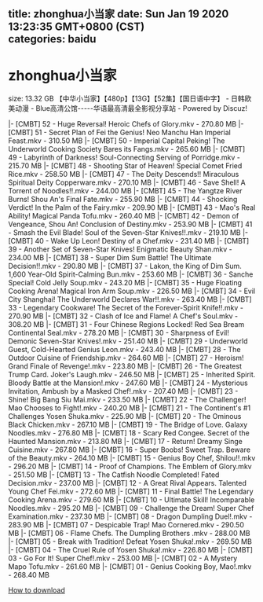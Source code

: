
title: zhonghua小当家
date: Sun Jan 19 2020 13:23:35 GMT+0800 (CST)    
categories: baidu
---

# zhonghua小当家
size: 13.32 GB
 【中华小当家】【480p】【13G】【52集】【国日语中字】 - 日韩欧美动漫 - Blue高清公馆-----华语最高清最全影视分享站 - Powered by Discuz!
 
|- [CMBT] 52 - Huge Reversal!  Heroic Chefs of Glory.mkv - 270.80 MB
|- [CMBT] 51 - Secret Plan of Fei the Genius!  Neo Manchu Han Imperial Feast.mkv - 310.50 MB
|- [CMBT] 50 - Imperial Capital Peking!  The Underworld Cooking Society Bares its Fangs.mkv - 265.60 MB
|- [CMBT] 49 - Labyrinth of Darkness!  Soul-Connecting Serving of Porridge.mkv - 215.70 MB
|- [CMBT] 48 - Shooting Star of Heaven!  Special Comet Fried Rice.mkv - 258.50 MB
|- [CMBT] 47 - The Deity Descends!!  Miraculous Spiritual Deity Copperware.mkv - 270.10 MB
|- [CMBT] 46 - Save Shell!  A Torrent of Noodles!!.mkv - 244.00 MB
|- [CMBT] 45 - The Yangtze River Burns!  Shou An's Final Fate.mkv - 255.90 MB
|- [CMBT] 44 - Shocking Verdict!  In the Palm of the Fairy.mkv - 209.90 MB
|- [CMBT] 43 - Mao's Real Ability!  Magical Panda Tofu.mkv - 260.40 MB
|- [CMBT] 42 - Demon of Vengeance, Shou An!  Conclusion of Destiny.mkv - 253.90 MB
|- [CMBT] 41 - Smash the Evil Blade!  Soul of the Seven-Star Knives!!.mkv - 219.10 MB
|- [CMBT] 40 - Wake Up Leon!  Destiny of a Chef.mkv - 231.40 MB
|- [CMBT] 39 - Another Set of Seven-Star Knives!  Enigmatic Beauty Shan.mkv - 234.00 MB
|- [CMBT] 38 - Super Dim Sum Battle!  The Ultimate Decision!!.mkv - 290.80 MB
|- [CMBT] 37 - Lakon, the King of Dim Sum.  1,600 Year-Old Spirit-Calming Bun.mkv - 253.60 MB
|- [CMBT] 36 - Sanche Special!  Cold Jelly Soup.mkv - 243.20 MB
|- [CMBT] 35 - Huge Floating Cooking Arena!  Magical Iron Arm Soup.mkv - 226.50 MB
|- [CMBT] 34 - Evil City Shanghai!  The Underworld Declares War!!.mkv - 263.40 MB
|- [CMBT] 33 - Legendary Cookware! The Secret of the Forever-Spirit Knife!!.mkv - 270.90 MB
|- [CMBT] 32 - Clash of Ice and Flame!  A Chef's Soul.mkv - 308.20 MB
|- [CMBT] 31 - Four Chinese Regions Locked!  Red Sea Bream Continental Seal.mkv - 278.20 MB
|- [CMBT] 30 - Sharpness of Evil!  Demonic Seven-Star Knives!.mkv - 251.40 MB
|- [CMBT] 29 - Underworld Guest, Cold-Hearted Genius Leon.mkv - 243.40 MB
|- [CMBT] 28 - The Outdoor Cuisine of Friendship.mkv - 264.60 MB
|- [CMBT] 27 - Heroism!  Grand Finale of Revenge!.mkv - 223.80 MB
|- [CMBT] 26 - The Greatest Trump Card.  Joker's Laugh.mkv - 246.50 MB
|- [CMBT] 25 - Inherited Spirit.  Bloody Battle at the Mansion!.mkv - 247.60 MB
|- [CMBT] 24 - Mysterious Invitation, Ambush by a Masked Chef!.mkv - 207.40 MB
|- [CMBT] 23 - Shine!  Big Bang Siu Mai.mkv - 233.50 MB
|- [CMBT] 22 - The Challenger!  Mao Chooses to Fight!.mkv - 240.20 MB
|- [CMBT] 21 - The Continent's #1 Challenges Yosen Shuka.mkv - 225.90 MB
|- [CMBT] 20 - The Ominous Black Chicken.mkv - 267.10 MB
|- [CMBT] 19 - The Bridge of Love.  Galaxy Noodles.mkv - 276.80 MB
|- [CMBT] 18 - Scary Red Congee.  Secret of the Haunted Mansion.mkv - 213.80 MB
|- [CMBT] 17 - Return! Dreamy Singe Cuisine.mkv - 267.80 MB
|- [CMBT] 16 - Super Boobs!  Sweet Trap.  Beware of the Beauty.mkv - 264.10 MB
|- [CMBT] 15 - Genius Boy Chef, Shilou!!.mkv - 296.20 MB
|- [CMBT] 14 - Proof of Champions.  The Emblem of Glory.mkv - 251.50 MB
|- [CMBT] 13 - The Catfish Noodle Completed!  Fated Decision.mkv - 237.00 MB
|- [CMBT] 12 - A Great Rival Appears.  Talented Young Chef Fei.mkv - 272.60 MB
|- [CMBT] 11 - Final Battle!  The Legendary Cooking Arena.mkv - 279.60 MB
|- [CMBT] 10 - Ultimate Skill!  Incomparable Noodles.mkv - 295.20 MB
|- [CMBT] 09 - Challenge the Dream!  Super Chef Examination.mkv - 237.30 MB
|- [CMBT] 08 - Dragon Dumpling Duel!.mkv - 283.90 MB
|- [CMBT] 07 - Despicable Trap! Mao Cornered.mkv - 290.50 MB
|- [CMBT] 06 - Flame Chefs.  The Dumpling Brothers .mkv - 288.00 MB
|- [CMBT] 05 - Break with Tradition!  Defeat Yosen Shuka!.mkv - 269.50 MB
|- [CMBT] 04 - The Cruel Rule of Yosen Shuka!.mkv - 226.80 MB
|- [CMBT] 03 - Go For It! Super Chef!.mkv - 253.00 MB
|- [CMBT] 02 - A Mystery Mapo Tofu.mkv - 261.60 MB
|- [CMBT] 01 - Genius Cooking Boy, Mao!.mkv - 268.40 MB

[How to download](https://bpcam.bemobtrk.com/go/2ceec3aa-1ca2-46d6-b9ff-aaa5c184517c?jno=302)